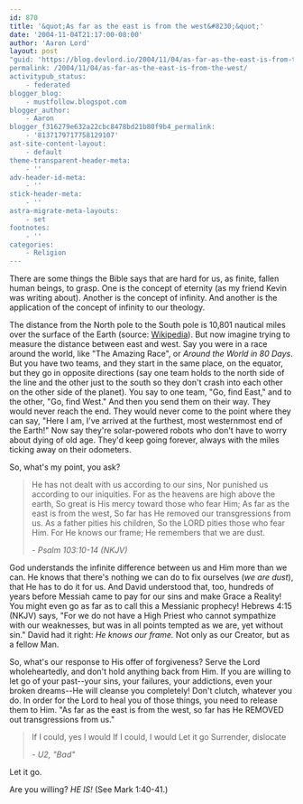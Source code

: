 ```yaml
---
id: 870
title: '&quot;As far as the east is from the west&#8230;&quot;'
date: '2004-11-04T21:17:00-08:00'
author: 'Aaron Lord'
layout: post
"guid: 'https://blog.devlord.io/2004/11/04/as-far-as-the-east-is-from-the-west/'
permalink: /2004/11/04/as-far-as-the-east-is-from-the-west/
activitypub_status:
    - federated
blogger_blog:
    - mustfollow.blogspot.com
blogger_author:
    - Aaron
blogger_f316279e632a22cbc8478bd21b80f9b4_permalink:
    - '8137179717758129107'
ast-site-content-layout:
    - default
theme-transparent-header-meta:
    - ''
adv-header-id-meta:
    - ''
stick-header-meta:
    - ''
astra-migrate-meta-layouts:
    - set
footnotes:
    - ''
categories:
    - Religion
---
```


There are some things the Bible says that are hard for us, as finite, fallen human beings, to grasp. One is the concept of eternity (as my friend Kevin was writing about). Another is the concept of infinity. And another is the application of the concept of infinity to our theology.

The distance from the North pole to the South pole is 10,801 nautical miles over the surface of the Earth (source: <a href="http://en.wikipedia.org/wiki/Earth" target="_blank" rel="noopener">Wikipedia</a>). But now imagine trying to measure the distance between east and west. Say you were in a race around the world, like "The Amazing Race", or <i>Around the World in 80 Days</i>. But you have two teams, and they start in the same place, on the equator, but they go in opposite directions (say one team holds to the north side of the line and the other just to the south so they don't crash into each other on the other side of the planet). You say to one team, "Go, find East," and to the other, "Go, find West." And then you send them on their way. They would never reach the end. They would never come to the point where they can say, "Here I am, I've arrived at the furthest, most westernmost end of the Earth!" Now say they're solar-powered robots who don't have to worry about dying of old age. They'd keep going forever, always with the miles ticking away on their odometers.

So, what's my point, you ask?

<blockquote>He has not dealt with us according to our sins,
Nor punished us according to our iniquities.
For as the heavens are high above the earth,
So great is His mercy toward those who fear Him;
As far as the east is from the west,
So far has He removed our transgressions from us.
As a father pities his children,
So the LORD pities those who fear Him.
For He knows our frame;
He remembers that we are dust.

<i>- Psalm 103:10-14 (NKJV)</i></blockquote>

God understands the infinite difference between us and Him more than we can. He knows that there's nothing we can do to fix ourselves (<i>we are dust</i>), that He has to do it for us. And David understood that, too, hundreds of years before Messiah came to pay for our sins and make Grace a Reality! You might even go as far as to call this a Messianic prophecy! Hebrews 4:15 (NKJV) says, "For we do not have a High Priest who cannot sympathize with our weaknesses, but was in all points tempted as we are, yet without sin." David had it right: <i>He knows our frame.</i> Not only as our Creator, but as a fellow Man.

So, what's our response to His offer of forgiveness? Serve the Lord wholeheartedly, and don't hold anything back from Him. If you are willing to let go of your past--your sins, your failures, your addictions, even your broken dreams--He will cleanse you completely! Don't clutch, whatever you do. In order for the Lord to heal you of those things, you need to release them to Him. "As far as the east is from the west, so far has He REMOVED out transgressions from us."

<blockquote>If I could, yes I would
If I could, I would
Let it go
Surrender, dislocate

<i>- U2, "Bad"</i></blockquote>

Let it go.

Are you willing? <i>HE IS!</i> (See Mark 1:40-41.)

<div class="blogger-post-footer"><img src="https://blogger.googleusercontent.com/tracker/2602771351651662379-8137179717758129107?l=mustfollow.blogspot.com" alt="" width="1" height="1" /></div>